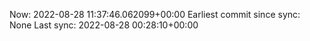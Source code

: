 Now: 2022-08-28 11:37:46.062099+00:00 Earliest commit since sync: None Last sync: 2022-08-28 00:28:10+00:00
